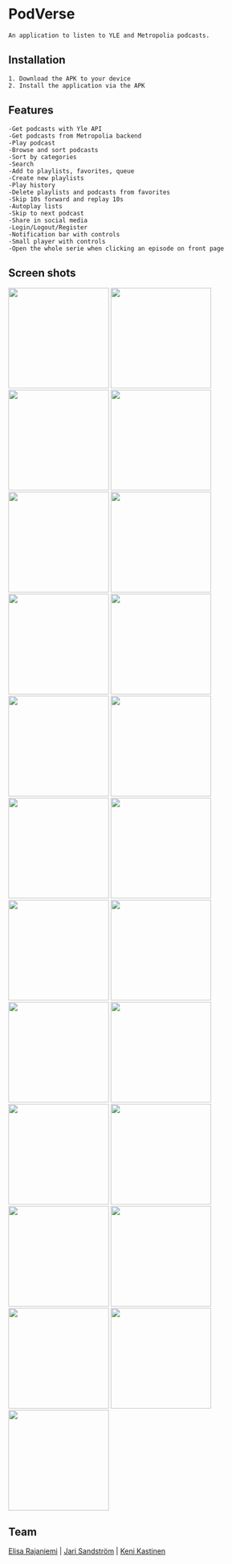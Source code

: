 # PodVerse

```
An application to listen to YLE and Metropolia podcasts.
```

## Installation
```
1. Download the APK to your device
2. Install the application via the APK

```

## Features

```
-Get podcasts with Yle API
-Get podcasts from Metropolia backend
-Play podcast
-Browse and sort podcasts
-Sort by categories
-Search
-Add to playlists, favorites, queue
-Create new playlists
-Play history
-Delete playlists and podcasts from favorites
-Skip 10s forward and replay 10s
-Autoplay lists
-Skip to next podcast
-Share in social media
-Login/Logout/Register
-Notification bar with controls
-Small player with controls
-Open the whole serie when clicking an episode on front page

```

## Screen shots

<img src="https://github.com/elisara/PodcastApp/blob/master/screenshots/Screenshot_20161213-173754.png" width="200">
<img src="https://github.com/elisara/PodcastApp/blob/master/screenshots/Screenshot_20161213-173758.png" width="200">
<img src="https://github.com/elisara/PodcastApp/blob/master/screenshots/Screenshot_20161213-173802.png" width="200">
<img src="https://github.com/elisara/PodcastApp/blob/master/screenshots/Screenshot_20161213-173812.png" width="200">
<img src="https://github.com/elisara/PodcastApp/blob/master/screenshots/Screenshot_20161213-173827.png" width="200">
<img src="https://github.com/elisara/PodcastApp/blob/master/screenshots/Screenshot_20161213-173836.png" width="200">
<img src="https://github.com/elisara/PodcastApp/blob/master/screenshots/Screenshot_20161213-173842.png" width="200">
<img src="https://github.com/elisara/PodcastApp/blob/master/screenshots/Screenshot_20161213-173852.png" width="200">
<img src="https://github.com/elisara/PodcastApp/blob/master/screenshots/Screenshot_20161213-173900.png" width="200">
<img src="https://github.com/elisara/PodcastApp/blob/master/screenshots/Screenshot_20161213-173907.png" width="200">
<img src="https://github.com/elisara/PodcastApp/blob/master/screenshots/Screenshot_20161213-173912.png" width="200">
<img src="https://github.com/elisara/PodcastApp/blob/master/screenshots/Screenshot_20161213-173937.png" width="200">
<img src="https://github.com/elisara/PodcastApp/blob/master/screenshots/Screenshot_20161213-174338.png" width="200">
<img src="https://github.com/elisara/PodcastApp/blob/master/screenshots/Screenshot_20161213-174355.png" width="200">
<img src="https://github.com/elisara/PodcastApp/blob/master/screenshots/Screenshot_20161213-175441.png" width="200">
<img src="https://github.com/elisara/PodcastApp/blob/master/screenshots/Screenshot_20161213-175454.png" width="200">
<img src="https://github.com/elisara/PodcastApp/blob/master/screenshots/Screenshot_20161213-175506.png" width="200">
<img src="https://github.com/elisara/PodcastApp/blob/master/screenshots/Screenshot_20161213-175522.png" width="200">
<img src="https://github.com/elisara/PodcastApp/blob/master/screenshots/Screenshot_20161213-175645.png" width="200">
<img src="https://github.com/elisara/PodcastApp/blob/master/screenshots/Screenshot_20161213-175758.png" width="200">
<img src="https://github.com/elisara/PodcastApp/blob/master/screenshots/Screenshot_20161213-180018.png" width="200">
<img src="https://github.com/elisara/PodcastApp/blob/master/screenshots/Screenshot_20161213-180131.png" width="200">
<img src="https://github.com/elisara/PodcastApp/blob/master/screenshots/Screenshot_20161213-180603.png" width="200">

## Team

[Elisa Rajaniemi](https://github.com/elisara/) | [Jari Sandström](https://github.com/jarisand/) | [Keni Kastinen](https://github.com/KeniKastinen/)

